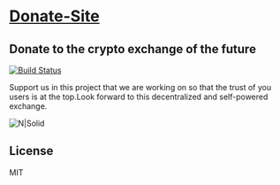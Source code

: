 # [Donate-Site](https://www.oxyg.io/)
## Donate to the crypto exchange of the future



[![Build Status](https://travis-ci.org/joemccann/dillinger.svg?branch=master)](https://travis-ci.org/joemccann/dillinger)

Support us in this project that we are working on so that the
trust of you users is at the top.Look forward to this decentralized and self-powered exchange.

![N|Solid](https://www.oxyg.io/images/Screen%20Shot%202021-10-11%20at%2012.15.13.png)

## License

MIT

